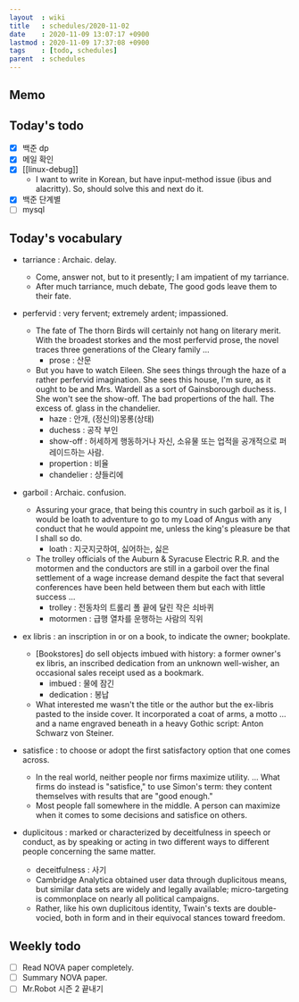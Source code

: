 ```yaml
---
layout  : wiki
title   : schedules/2020-11-02
date    : 2020-11-09 13:07:17 +0900
lastmod : 2020-11-09 17:37:08 +0900
tags    : [todo, schedules]
parent  : schedules
---
```


## Memo
## Today's todo
 * [X] 백준 dp
 * [X] 메일 확인
 * [X] [[linux-debug]]
   * I want to write in Korean, but have input-method issue (ibus and alacritty). So, should solve this and next do it.
 * [X] 백준 단계별
 * [ ] mysql

## Today's vocabulary
 * tarriance : Archaic. delay.
   * Come, answer not, but to it presently; I am impatient of my tarriance.
   * After much tarriance, much debate, The good gods leave them to their fate.

 * perfervid : very fervent; extremely ardent; impassioned.
   * The fate of The thorn Birds will certainly not hang on literary merit. With the broadest storkes and the most perfervid prose, the novel traces three generations of the Cleary family ...
     * prose : 산문
   * But you have to watch Eileen. She sees things through the haze of a rather perfervid imagination. She sees this house, I'm sure, as it ought to be and Mrs. Wardell as a sort of Gainsborough duchess. She won't see the show-off. The bad propertions of the hall. The excess of. glass in the chandelier.
     * haze : 안개,  (정신의)몽롱(상태)
     * duchess : 공작 부인
     * show-off : 허세하게 행동하거나 자신, 소유물 또는 업적을 공개적으로 퍼레이드하는 사람.
     * propertion : 비율
     * chandelier : 샹들리에

 * garboil : Archaic. confusion.
   * Assuring your grace, that being this country in such garboil as it is, I would be loath to adventure to go to my Load of Angus with any conduct that he would appoint me, unless the king's pleasure be that I shall so do.
     * loath : 지긋지긋하여, 싫어하는, 싫은
   * The trolley officials of the Auburn & Syracuse Electric R.R. and the motormen and the conductors are still in a garboil over the final settlement of a wage increase demand despite the fact that several conferences have been held between them but each with little success ...
     * trolley : 전동차의 트롤리 폴 끝에 달린 작은 쇠바퀴
     * motormen : 급행 열차를 운행하는 사람의 직위

 * ex libris : an inscription in or on a book, to indicate the owner; bookplate.
   * [Bookstores] do sell objects imbued with history: a former owner's ex libris, an inscribed dedication from an unknown well-wisher, an occasional sales receipt used as a bookmark.
     * imbued : 물에 잠긴
     * dedication : 봉납
   * What interested me wasn't the title or the author but the ex-libris pasted to the inside cover. It incorporated a coat of arms, a motto ... and a name engraved beneath in a heavy Gothic script: Anton Schwarz von Steiner.

 * satisfice : to choose or adopt the first satisfactory option that one comes across.
   * In the real world, neither people nor firms maximize utility. ... What firms do instead is "satisfice," to use Simon's term: they content themselves with results that are "good enough."
   * Most people fall somewhere in the middle. A person can maximize when it comes to some decisions and satisfice on others.

 * duplicitous : marked or characterized by deceitfulness in speech or conduct, as by speaking or acting in two different ways to different people concerning the same matter.
   * deceitfulness : 사기
   * Cambridge Analytica obtained user data through duplicitous means, but similar data sets are widely and legally available; micro-targeting is commonplace on nearly all political campaigns.
   * Rather, like his own duplicitous identity, Twain's texts are double-vocied, both in form and in their equivocal stances toward freedom.

## Weekly todo
 * [ ] Read NOVA paper completely.
 * [ ] Summary NOVA paper.
 * [ ] Mr.Robot 시즌 2 끝내기
